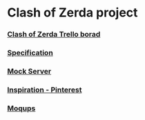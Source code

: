 # Clash of Zerda project

### [Clash of Zerda Trello borad](https://trello.com/b/3RaVxsQu/clash-of-zerda-emerald "Trello")
### [Specification](https://docs.google.com/document/d/1BWx4IuZSS4xsUNH0Fs1Sr_vKgiSSCFLe6CwYyM4fJ3g/edit?ts=587ce197 "Specification")
### [Mock Server](https://giant-idea.gomix.me "Server")
### [Inspiration - Pinterest](https://hu.pinterest.com/brigittaforrai/clash-of-zerda-uidesign-ideas/ "Pinterest")
### [Moqups](https://hu.pinterest.com/brigittaforrai/clash-of-zerda-uidesign-ideas/ "Pinterest")
